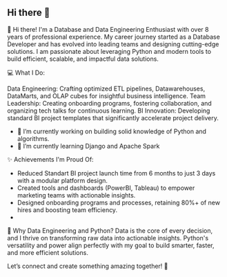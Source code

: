 ## Hi there 👋

<!--
**awariel7/awariel7** is a ✨ _special_ ✨ repository because its `README.md` (this file) appears on your GitHub profile.

Here are some ideas to get you started:

- 🔭 I’m currently working on ...
- 🌱 I’m currently learning ...
- 👯 I’m looking to collaborate on ...
- 🤔 I’m looking for help with ...
- 💬 Ask me about ...
- 📫 How to reach me: ...
- 😄 Pronouns: ...
- ⚡ Fun fact: ...
-->

👋 Hi there!
I'm a Database and Data Engineering Enthusiast with over 8 years of professional experience. My career journey started as a Database Developer and has evolved into leading teams and designing cutting-edge solutions. I am passionate about leveraging Python and modern tools to build efficient, scalable, and impactful data solutions.

💻 What I Do:

Data Engineering: Crafting optimized ETL pipelines, Datawarehouses, DataMarts, and OLAP cubes for insightful business intelligence.
Team Leadership: Creating onboarding programs, fostering collaboration, and organizing tech talks for continuous learning.
BI Innovation: Developing standard BI project templates that significantly accelerate project delivery.

- 🔭 I’m currently working on building solid knowledge of Python and algorithms.
- 🌱 I’m currently learning Django and Apache Spark

✨ Achievements I'm Proud Of:

- Reduced Standart BI project launch time from 6 months to just 3 days with a modular platform design.
- Created tools and dashboards (PowerBI, Tableau) to empower marketing teams with actionable insights.
- Designed onboarding programs and processes, retaining 80%+ of new hires and boosting team efficiency.
- 
🚀 Why Data Engineering and Python?
Data is the core of every decision, and I thrive on transforming raw data into actionable insights. Python's versatility and power align perfectly with my goal to build smarter, faster, and more efficient solutions.

Let’s connect and create something amazing together! 🌟
